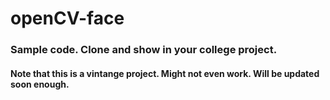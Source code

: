 # openCV-face

### Sample code. Clone and show in your college project.

#### Note that this is a vintange project. Might not even work. Will be updated soon enough.